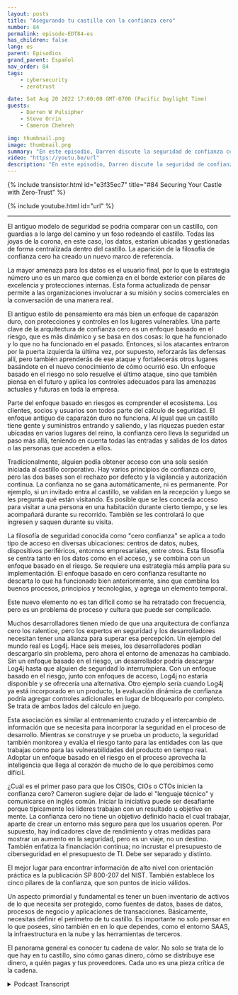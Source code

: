 ```yaml
---
layout: posts
title: "Asegurando tu castillo con la confianza cero"
number: 84
permalink: episode-EDT84-es
has_children: false
lang: es
parent: Episodios
grand_parent: Español
nav_order: 84
tags:
    - cybersecurity
    - zerotrust

date: Sat Aug 20 2022 17:00:00 GMT-0700 (Pacific Daylight Time)
guests:
    - Darren W Pulsipher
    - Steve Orrin
    - Cameron Chehreh

img: thumbnail.png
image: thumbnail.png
summary: "En este episodio, Darren discute la seguridad de confianza cero con Steve Orrin de Intel, CTO del sector público, y Cameron Chehreh, VP-GM del sector público."
video: "https://youtu.be/url"
description: "En este episodio, Darren discute la seguridad de confianza cero con Steve Orrin de Intel, CTO del sector público, y Cameron Chehreh, VP-GM del sector público."
---
```


<div>
{% include transistor.html id="e3f35ec7" title="#84 Securing Your Castle with Zero-Trust" %}

{% include youtube.html id="url" %}
</div>

---

El antiguo modelo de seguridad se podría comparar con un castillo, con guardias a lo largo del camino y un foso rodeando el castillo. Todas las joyas de la corona, en este caso, los datos, estarían ubicadas y gestionadas de forma centralizada dentro del castillo. La aparición de la filosofía de confianza cero ha creado un nuevo marco de referencia.

La mayor amenaza para los datos es el usuario final, por lo que la estrategia número uno es un marco que comienza en el borde exterior con pilares de excelencia y protecciones internas. Esta forma actualizada de pensar permite a las organizaciones involucrar a su misión y socios comerciales en la conversación de una manera real.

El antiguo estilo de pensamiento era más bien un enfoque de caparazón duro, con protecciones y controles en los lugares vulnerables. Una parte clave de la arquitectura de confianza cero es un enfoque basado en el riesgo, que es más dinámico y se basa en dos cosas: lo que ha funcionado y lo que no ha funcionado en el pasado. Entonces, si los atacantes entraron por la puerta izquierda la última vez, por supuesto, reforzarás las defensas allí, pero también aprenderás de ese ataque y fortalecerás otros lugares basándote en el nuevo conocimiento de cómo ocurrió eso. Un enfoque basado en el riesgo no solo resuelve el último ataque, sino que también piensa en el futuro y aplica los controles adecuados para las amenazas actuales y futuras en toda la empresa.

Parte del enfoque basado en riesgos es comprender el ecosistema. Los clientes, socios y usuarios son todos parte del cálculo de seguridad. El enfoque antiguo de caparazón duro no funciona. Al igual que un castillo tiene gente y suministros entrando y saliendo, y las riquezas pueden estar ubicadas en varios lugares del reino, la confianza cero lleva la seguridad un paso más allá, teniendo en cuenta todas las entradas y salidas de los datos o las personas que acceden a ellos.

Tradicionalmente, alguien podía obtener acceso con una sola sesión iniciada al castillo corporativo. Hay varios principios de confianza cero, pero las dos bases son el rechazo por defecto y la vigilancia y autorización continua. La confianza no se gana automáticamente, ni es permanente. Por ejemplo, si un invitado entra al castillo, se validan en la recepción y luego se les pregunta qué están visitando. Es posible que se les conceda acceso para visitar a una persona en una habitación durante cierto tiempo, y se les acompañará durante su recorrido. También se les controlará lo que ingresen y saquen durante su visita.

La filosofía de seguridad conocida como "cero confianza" se aplica a todo tipo de acceso en diversas ubicaciones: centros de datos, nubes, dispositivos periféricos, entornos empresariales, entre otros. Esta filosofía se centra tanto en los datos como en el acceso, y se combina con un enfoque basado en el riesgo. Se requiere una estrategia más amplia para su implementación. El enfoque basado en cero confianza resultante no descarta lo que ha funcionado bien anteriormente, sino que combina los buenos procesos, principios y tecnologías, y agrega un elemento temporal.

Este nuevo elemento no es tan difícil como se ha retratado con frecuencia, pero es un problema de proceso y cultura que puede ser complicado.

Muchos desarrolladores tienen miedo de que una arquitectura de confianza cero los ralentice, pero los expertos en seguridad y los desarrolladores necesitan tener una alianza para superar esa percepción. Un ejemplo del mundo real es Log4j. Hace seis meses, los desarrolladores podían descargarlo sin problema, pero ahora el entorno de amenazas ha cambiado. Sin un enfoque basado en el riesgo, un desarrollador podría descargar Log4j hasta que alguien de seguridad lo interrumpiera. Con un enfoque basado en el riesgo, junto con enfoques de acceso, Log4j no estaría disponible y se ofrecería una alternativa. Otro ejemplo sería cuando Log4j ya está incorporado en un producto, la evaluación dinámica de confianza podría agregar controles adicionales en lugar de bloquearlo por completo. Se trata de ambos lados del cálculo en juego.

Esta asociación es similar al entrenamiento cruzado y el intercambio de información que se necesita para incorporar la seguridad en el proceso de desarrollo. Mientras se construye y se prueba un producto, la seguridad también monitorea y evalúa el riesgo tanto para las entidades con las que trabajas como para las vulnerabilidades del producto en tiempo real. Adoptar un enfoque basado en el riesgo en el proceso aprovecha la inteligencia que llega al corazón de mucho de lo que percibimos como difícil.

¿Cuál es el primer paso para que los CISOs, CIOs o CTOs inicien la confianza cero? Cameron sugiere dejar de lado el "lenguaje técnico" y comunicarse en inglés común. Iniciar la iniciativa puede ser desafiante porque típicamente los líderes trabajan con un resultado u objetivo en mente. La confianza cero no tiene un objetivo definido hacia el cual trabajar, aparte de crear un entorno más seguro para que los usuarios operen. Por supuesto, hay indicadores clave de rendimiento y otras medidas para mostrar un aumento en la seguridad, pero es un viaje, no un destino. También enfatiza la financiación continua; no incrustar el presupuesto de ciberseguridad en el presupuesto de TI. Debe ser separado y distinto.

El mejor lugar para encontrar información de alto nivel con orientación práctica es la publicación SP 800-207 del NIST. También establece los cinco pilares de la confianza, que son puntos de inicio válidos.

Un aspecto primordial y fundamental es tener un buen inventario de activos de lo que necesita ser protegido, como fuentes de datos, bases de datos, procesos de negocio y aplicaciones de transacciones. Básicamente, necesitas definir el perímetro de tu castillo. Es importante no solo pensar en lo que posees, sino también en en lo que dependes, como el entorno SAAS, la infraestructura en la nube y las herramientas de terceros.

El panorama general es conocer tu cadena de valor. No solo se trata de lo que hay en tu castillo, sino cómo ganas dinero, cómo se distribuye ese dinero, a quién pagas y tus proveedores. Cada uno es una pieza crítica de la cadena.



<details>
<summary> Podcast Transcript </summary>

<p></p>

</details>
